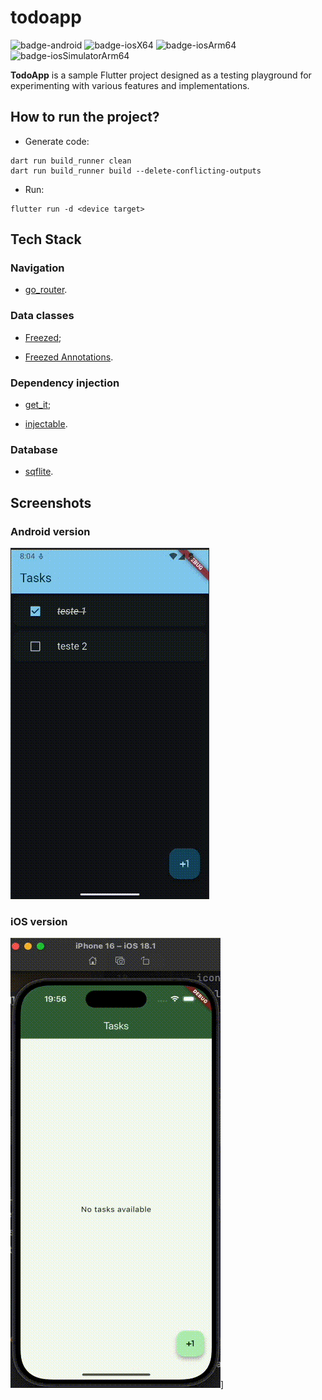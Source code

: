 # todoapp

![badge-android](http://img.shields.io/badge/platform-android-6EDB8D.svg?style=flat)
![badge-iosX64](https://img.shields.io/badge/platform-iosX64-CDCDCD?style=flat)
![badge-iosArm64](https://img.shields.io/badge/platform-iosArm64-CDCDCD?style=flat)
![badge-iosSimulatorArm64](https://img.shields.io/badge/platform-iosSimulatorArm64-CDCDCD?style=flat)

**TodoApp** is a sample Flutter project designed as a testing playground for experimenting with various features and implementations.

## How to run the project?

- Generate code:

```shell
dart run build_runner clean
dart run build_runner build --delete-conflicting-outputs
```

- Run:

```shell
flutter run -d <device target>
```

## Tech Stack

### Navigation

- [go_router](https://pub.dev/packages/go_router).

### Data classes

- [Freezed](https://pub.dev/packages/freezed);

- [Freezed Annotations](https://pub.dev/packages/freezed_annotation).

### Dependency injection

- [get_it](https://pub.dev/packages/get_it);

- [injectable](https://pub.dev/packages/injectable).

### Database

- [sqflite](https://pub.dev/packages/sqflite).

## Screenshots

### Android version

![Android teaser](/img/android-teaser2.gif)

### iOS version

![iOS teaser](/img/ios-teaser.gif)]
